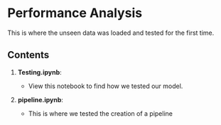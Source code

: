 # Performance Analysis

This is where the unseen data was loaded and tested for the first time.

## Contents

1. **Testing.ipynb**:
   - View this notebook to find how we tested our model.

2. **pipeline.ipynb**:
   - This is where we tested the creation of a pipeline 


